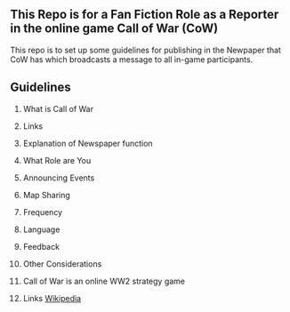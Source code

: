 This Repo is for a Fan Fiction Role as a Reporter in the online game Call of War (CoW)
--
This repo is to set up some guidelines for publishing in the Newpaper that CoW has which broadcasts a message to all in-game participants. 

Guidelines
--
1. What is Call of War
2. Links
3. Explanation of Newspaper function
4. What Role are You
5. Announcing Events
6. Map Sharing
7. Frequency
8. Language
9. Feedback
10. Other Considerations

1. Call of War is an online WW2 strategy game
2. Links
   [Wikipedia](https://www.callofwar.com/)
   
